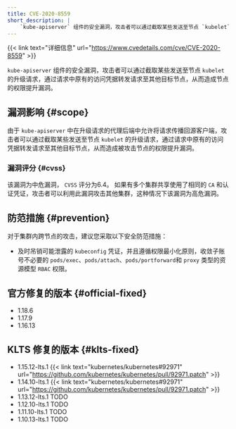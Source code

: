 ```yaml
---
title: CVE-2020-8559
short_description: |
    `kube-apiserver` 组件的安全漏洞，攻击者可以通过截取某些发送至节点 `kubelet` 的升级请求，通过请求中原有的访问凭据转发请求至其他目标节点，从而造成节点的权限提升漏洞。
---
```


{{< link text="详细信息" url="https://www.cvedetails.com/cve/CVE-2020-8559" >}}

`kube-apiserver` 组件的安全漏洞，攻击者可以通过截取某些发送至节点 `kubelet` 的升级请求，通过请求中原有的访问凭据转发请求至其他目标节点，从而造成节点的权限提升漏洞。

## 漏洞影响 {#scope}

由于 `kube-apiserver` 中在升级请求的代理后端中允许将请求传播回源客户端，攻击者可以通过截取某些发送至节点 `kubelet` 的升级请求，通过请求中原有的访问凭据转发请求至其他目标节点，从而造成被攻击节点的权限提升漏洞。

### 漏洞评分 {#cvss}

该漏洞为中危漏洞， `CVSS` 评分为6.4。
如果有多个集群共享使用了相同的 `CA` 和认证凭证，攻击者可以利用此漏洞攻击其他集群，这种情况下该漏洞为高危漏洞。

## 防范措施 {#prevention}

对于集群内跨节点的攻击，建议您采取以下安全防范措施：
- 及时吊销可能泄露的 `kubeconfig` 凭证，并且遵循权限最小化原则，收敛子账号不必要的 `pods/exec`、`pods/attach`、`pods/portforward`和 `proxy` 类型的资源模型 `RBAC` 权限。

## 官方修复的版本 {#official-fixed}

- 1.18.6
- 1.17.9
- 1.16.13

## KLTS 修复的版本 {#klts-fixed}

- 1.15.12-lts.1 {{< link text="kubernetes/kubernetes#92971" url="https://github.com/kubernetes/kubernetes/pull/92971.patch" >}}
- 1.14.10-lts.1 {{< link text="kubernetes/kubernetes#92971" url="https://github.com/kubernetes/kubernetes/pull/92971.patch" >}}
- 1.13.12-lts.1 TODO
- 1.12.10-lts.1 TODO
- 1.11.10-lts.1 TODO
- 1.10.13-lts.1 TODO
